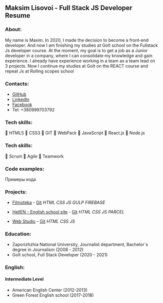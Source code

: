 ## Maksim Lisovoi - Full Stack JS Developer Resume

### About:

My name is Maxim. In 2020, I made the decision to become a front-end developer.
And now I am finishing my studies at GoIt school on the Fullstack Js developer course.
At the moment, my goal is to get a job as a Junior developer in a company,
where I can consolidate my knowledge and gain experience.
I already have experience working in a team as a team lead on 3 projects.
Now I continue my studies at GoIt on the REACT course and repeat Js at Rolling scopes school

### Contacts:

- [GitHub](https://github.com/MaksimLisovoi)
- [LinkedIn](https://www.linkedin.com/in/maksim-lisovoi-03a288200/)
- [Facebook](https://www.facebook.com/MaksimLisovoi)
- Tel: +380999703792

### Tech skills:

:small_orange_diamond: HTML5
:small_orange_diamond: CSS3
:small_orange_diamond: GIT
:small_orange_diamond: WebPack
:small_orange_diamond: JavaScript
:small_orange_diamond: React.js
:small_orange_diamond: Node.js

### Tech skills:

:small_orange_diamond: Scrum
:small_orange_diamond: Agile
:small_orange_diamond: Teamwork

### Code examples:

Примеры кода

### Projects:

- [Filmoteka](https://maksimlisovoi.github.io/team-project-js-filmoteka/) - [Git](https://github.com/MaksimLisovoi/team-project-js-filmoteka) _HTML_ _CSS_ _JS_ _GULP_ _FIREBASE_

- [HellEN - English school site](https://maksimlisovoi.github.io/parcel-project-template/) - [Git](https://github.com/MaksimLisovoi/parcel-project-template) _HTML_ _CSS_ _JS_ _PARCEL_

- [Web Studio](https://maksimlisovoi.github.io/goit-markup-hw-07/) - [Git](https://github.com/MaksimLisovoi/goit-markup-hw-07) _HTML_ _CSS_ _JS_

### Education:

- Zaporizhzhia National University, Journalist department, Bachelor`s degree in Journalism (2008 - 2012)
- GoIt school, Full Stack Developer (2020 - 2021)

### English:

#### Intermediate Level

- American English Center (2012-2013)
- Green Forest English school (2017-2018)
